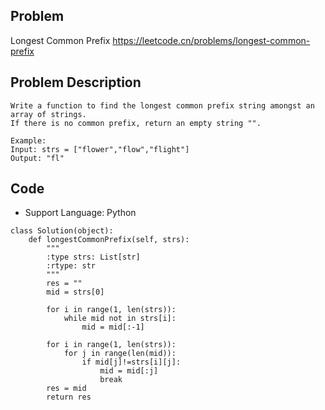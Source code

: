 ## Problem
Longest Common Prefix
https://leetcode.cn/problems/longest-common-prefix

## Problem Description
```
Write a function to find the longest common prefix string amongst an array of strings.
If there is no common prefix, return an empty string "".

Example:
Input: strs = ["flower","flow","flight"]
Output: "fl"
```

## Code

- Support Language: Python

```
class Solution(object):
    def longestCommonPrefix(self, strs):
        """
        :type strs: List[str]
        :rtype: str
        """
        res = ""
        mid = strs[0]
        
        for i in range(1, len(strs)):
            while mid not in strs[i]:
                mid = mid[:-1]

        for i in range(1, len(strs)):
            for j in range(len(mid)):
                if mid[j]!=strs[i][j]:
                    mid = mid[:j]
                    break
        res = mid 
        return res
```
